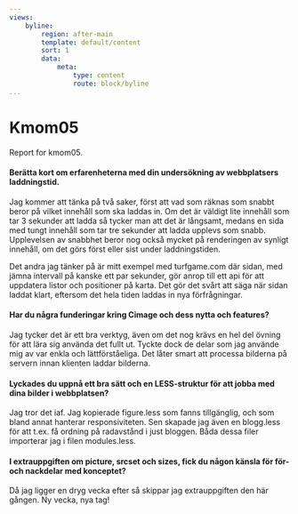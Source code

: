 ```yaml
---
views:
    byline:
        region: after-main
        template: default/content
        sort: 1
        data:
            meta:
                type: content
                route: block/byline
...
```

Kmom05
===============================

Report for kmom05.




#### Berätta kort om erfarenheterna med din undersökning av webbplatsers laddningstid.
Jag kommer att tänka på två saker, först att vad som räknas som snabbt beror på vilket innehåll som ska laddas in. Om det är väldigt lite innehåll som tar 3 sekunder att ladda så tycker man att det är långsamt, medans en sida med tungt innehåll som tar tre sekunder att ladda upplevs som snabb. Upplevelsen av snabbhet beror nog också mycket på renderingen av synligt innehåll, om det görs först eller sist under laddningstiden.

Det andra jag tänker på är mitt exempel med turfgame.com där sidan, med jämna intervall på kanske ett par sekunder, gör anrop till ett api för att uppdatera listor och positioner på karta. Det gör det svårt att säga när sidan laddat klart, eftersom det hela tiden laddas in nya förfrågningar.

#### Har du några funderingar kring Cimage och dess nytta och features?
Jag tycker det är ett bra verktyg, även om det nog krävs en hel del övning för att lära sig använda det fullt ut. Tyckte dock de delar som jag använde mig av var enkla och lättförståeliga. Det låter smart att processa bilderna på servern innan klienten laddar bilderna.

#### Lyckades du uppnå ett bra sätt och en LESS-struktur för att jobba med dina bilder i webbplatsen?
Jag tror det iaf. Jag kopierade figure.less som fanns tillgänglig, och som bland annat hanterar responsiviteten. Sen skapade jag även en blogg.less för att t.ex. få ordning på radavstånd i just bloggen. Båda dessa filer importerar jag i filen modules.less.

#### I extrauppgiften om picture, srcset och sizes, fick du någon känsla för för- och nackdelar med konceptet?
Då jag ligger en dryg vecka efter så skippar jag extrauppgiften den här gången. Ny vecka, nya tag! 

